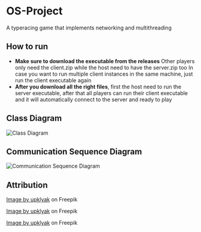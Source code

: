 # OS-Project
A typeracing game that implements networking and multithreading

## How to run
* **Make sure to download the executable from the releases**
Other players only need the client.zip while the host need to have the server.zip too
In case you want to run multiple client instances in the same machine, just run the client executable again
* **After you download all the right files**, first the host need to run the server executable, after that all players can run their client executable and it will automatically connect to the server and ready to play

## Class Diagram
![Class Diagram](https://github.com/MynameisBI/OS-Project/assets/122171727/eaaa185f-f6ec-4986-b0ed-23892daa57cf)
## Communication Sequence Diagram
![Communication Sequence Diagram](https://github.com/MynameisBI/OS-Project/assets/122171727/5ab7271e-5737-4de0-8375-09d5bd68a760)


## Attribution
<a href="https://www.freepik.com/free-vector/glass-game-buttons-ui-ux-menu-panel-elements_25135681.htm#page=2&query=game%20ui&position=32&from_view=keyword&track=ais&uuid=91d46bd2-3b70-4b12-9d64-a07ad892ce77">Image by upklyak</a> on Freepik

<a href="https://www.freepik.com/free-vector/game-ui-app-icons-square-buttons-cartoon-menu-interface-2d-gui-graphic-design-elements-green-leaf-fire-flash-heart-water-drops-stone-air-smoke-snowflake-user-panel-isolated-vector-set_21219680.htm#page=7&query=game%20ui&position=3&from_view=keyword&track=ais&uuid=9ae71bd1-2cba-4dc1-994a-c42eea832eaf">Image by upklyak</a> on Freepik

<a href="https://www.freepik.com/free-vector/game-ui-buttons-app-interface-cartoon-menu-plaques-banners-textured-gui-graphic-design-elements-ice-wooden-stone-metal-cheese-with-pink-crystal-gem-user-panel-isolated-2d-vector-set_21133719.htm#from_view=detail_alsolike">Image by upklyak</a> on Freepik
